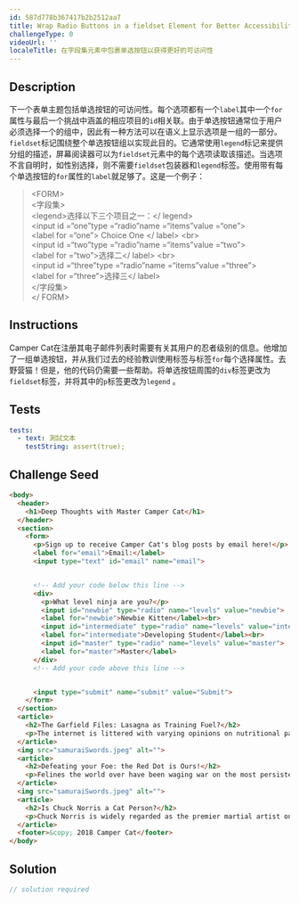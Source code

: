 ```yaml
---
id: 587d778b367417b2b2512aa7
title: Wrap Radio Buttons in a fieldset Element for Better Accessibility
challengeType: 0
videoUrl: ''
localeTitle: 在字段集元素中包裹单选按钮以获得更好的可访问性
---
```


## Description
<section id="description">下一个表单主题包括单选按钮的可访问性。每个选项都有一个<code>label</code>其中一个<code>for</code>属性与最后一个挑战中涵盖的相应项目的<code>id</code>相关联。由于单选按钮通常位于用户必须选择一个的组中，因此有一种方法可以在语义上显示选项是一组的一部分。 <code>fieldset</code>标记围绕整个单选按钮组以实现此目的。它通常使用<code>legend</code>标记来提供分组的描述，屏幕阅读器可以为<code>fieldset</code>元素中的每个选项读取该描述。当选项不言自明时，如性别选择，则不需要<code>fieldset</code>包装器和<code>legend</code>标签。使用带有每个单选按钮的<code>for</code>属性的<code>label</code>就足够了。这是一个例子： <blockquote> &lt;FORM&gt; <br> &lt;字段集&gt; <br> &lt;legend&gt;选择以下三个项目之一：&lt;/ legend&gt; <br> &lt;input id =“one”type =“radio”name =“items”value =“one”&gt; <br> &lt;label for =“one”&gt; Choice One &lt;/ label&gt; &lt;br&gt; <br> &lt;input id =“two”type =“radio”name =“items”value =“two”&gt; <br> &lt;label for =“two”&gt;选择二&lt;/ label&gt; &lt;br&gt; <br> &lt;input id =“three”type =“radio”name =“items”value =“three”&gt; <br> &lt;label for =“three”&gt;选择三&lt;/ label&gt; <br> &lt;/字段集&gt; <br> &lt;/ FORM&gt; <br></blockquote></section>

## Instructions
<section id="instructions"> Camper Cat在注册其电子邮件列表时需要有关其用户的忍者级别的信息。他增加了一组单选按钮，并从我们过去的经验教训使用标签与标签<code>for</code>每个选择属性。去野营猫！但是，他的代码仍需要一些帮助。将单选按钮周围的<code>div</code>标签更改为<code>fieldset</code>标签，并将其中的<code>p</code>标签更改为<code>legend</code> 。 </section>

## Tests
<section id='tests'>

```yml
tests:
  - text: 測試文本
    testString: assert(true);

```

</section>

## Challenge Seed
<section id='challengeSeed'>

<div id='html-seed'>

```html
<body>
  <header>
    <h1>Deep Thoughts with Master Camper Cat</h1>
  </header>
  <section>
    <form>
      <p>Sign up to receive Camper Cat's blog posts by email here!</p>
      <label for="email">Email:</label>
      <input type="text" id="email" name="email">


      <!-- Add your code below this line -->
      <div>
        <p>What level ninja are you?</p>
        <input id="newbie" type="radio" name="levels" value="newbie">
        <label for="newbie">Newbie Kitten</label><br>
        <input id="intermediate" type="radio" name="levels" value="intermediate">
        <label for="intermediate">Developing Student</label><br>
        <input id="master" type="radio" name="levels" value="master">
        <label for="master">Master</label>
      </div>
      <!-- Add your code above this line -->


      <input type="submit" name="submit" value="Submit">
    </form>
  </section>
  <article>
    <h2>The Garfield Files: Lasagna as Training Fuel?</h2>
    <p>The internet is littered with varying opinions on nutritional paradigms, from catnip paleo to hairball cleanses. But let's turn our attention to an often overlooked fitness fuel, and examine the protein-carb-NOM trifecta that is lasagna...</p>
  </article>
  <img src="samuraiSwords.jpeg" alt="">
  <article>
    <h2>Defeating your Foe: the Red Dot is Ours!</h2>
    <p>Felines the world over have been waging war on the most persistent of foes. This red nemesis combines both cunning stealth and lightening speed. But chin up, fellow fighters, our time for victory may soon be near...</p>
  </article>
  <img src="samuraiSwords.jpeg" alt="">
  <article>
    <h2>Is Chuck Norris a Cat Person?</h2>
    <p>Chuck Norris is widely regarded as the premier martial artist on the planet, and it's a complete coincidence anyone who disagrees with this fact mysteriously disappears soon after. But the real question is, is he a cat person?...</p>
  </article>
  <footer>&copy; 2018 Camper Cat</footer>
</body>

```

</div>



</section>

## Solution
<section id='solution'>

```js
// solution required
```
</section>
